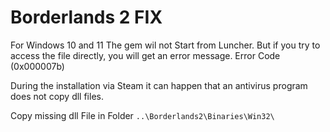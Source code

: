 # Borderlands 2 FIX

For Windows 10 and 11 The gem wil not Start from Luncher.
But if you try to access the file directly, you will get an error message. Error Code (0x000007b)

During the installation via Steam it can happen that an antivirus program does not copy dll files.

Copy missing dll File in Folder `..\Borderlands2\Binaries\Win32\`


